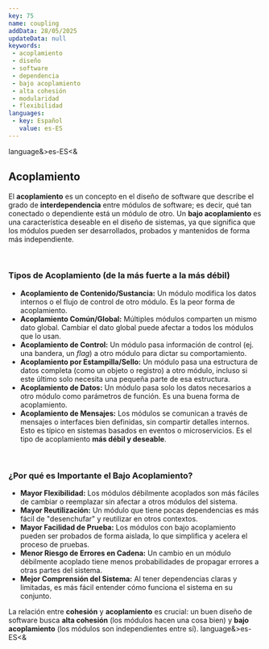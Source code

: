 ```yaml
---
key: 75
name: coupling
addData: 28/05/2025
updateData: null
keywords: 
 - acoplamiento
 - diseño
 - software
 - dependencia
 - bajo acoplamiento
 - alta cohesión
 - modularidad
 - flexibilidad
languages:
 - key: Español
   value: es-ES
---
```

language&>es-ES<&
## Acoplamiento

El **acoplamiento** es un concepto en el diseño de software que describe el grado de **interdependencia** entre módulos de software; es decir, qué tan conectado o dependiente está un módulo de otro. Un **bajo acoplamiento** es una característica deseable en el diseño de sistemas, ya que significa que los módulos pueden ser desarrollados, probados y mantenidos de forma más independiente.

<br />

### Tipos de Acoplamiento (de la más fuerte a la más débil)

* **Acoplamiento de Contenido/Sustancia:** Un módulo modifica los datos internos o el flujo de control de otro módulo. Es la peor forma de acoplamiento.
* **Acoplamiento Común/Global:** Múltiples módulos comparten un mismo dato global. Cambiar el dato global puede afectar a todos los módulos que lo usan.
* **Acoplamiento de Control:** Un módulo pasa información de control (ej. una bandera, un *flag*) a otro módulo para dictar su comportamiento.
* **Acoplamiento por Estampilla/Sello:** Un módulo pasa una estructura de datos completa (como un objeto o registro) a otro módulo, incluso si este último solo necesita una pequeña parte de esa estructura.
* **Acoplamiento de Datos:** Un módulo pasa solo los datos necesarios a otro módulo como parámetros de función. Es una buena forma de acoplamiento.
* **Acoplamiento de Mensajes:** Los módulos se comunican a través de mensajes o interfaces bien definidas, sin compartir detalles internos. Esto es típico en sistemas basados en eventos o microservicios. Es el tipo de acoplamiento **más débil y deseable**.

<br />

### ¿Por qué es Importante el Bajo Acoplamiento?

* **Mayor Flexibilidad:** Los módulos débilmente acoplados son más fáciles de cambiar o reemplazar sin afectar a otros módulos del sistema.
* **Mayor Reutilización:** Un módulo que tiene pocas dependencias es más fácil de "desenchufar" y reutilizar en otros contextos.
* **Mayor Facilidad de Prueba:** Los módulos con bajo acoplamiento pueden ser probados de forma aislada, lo que simplifica y acelera el proceso de pruebas.
* **Menor Riesgo de Errores en Cadena:** Un cambio en un módulo débilmente acoplado tiene menos probabilidades de propagar errores a otras partes del sistema.
* **Mejor Comprensión del Sistema:** Al tener dependencias claras y limitadas, es más fácil entender cómo funciona el sistema en su conjunto.

La relación entre **cohesión** y **acoplamiento** es crucial: un buen diseño de software busca **alta cohesión** (los módulos hacen una cosa bien) y **bajo acoplamiento** (los módulos son independientes entre sí).
language&>es-ES<&
